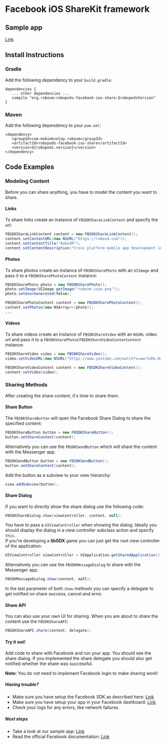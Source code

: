 # Facebook iOS ShareKit framework

## Sample app

[Link](https://github.com/robovm/robovm-samples/tree/master/robopods/facebook/ios)

## Install Instructions

### Gradle

Add the following dependency to your `build.gradle`:

```
dependencies {
   ... other dependencies ...
   compile "org.robovm:robopods-facebook-ios-share:$robopodsVersion"
}
```

### Maven

Add the following dependency to your `pom.xml`:

```
<dependency>
   <groupId>com.mobidevelop.robovm</groupId>
   <artifactId>robopods-facebook-ios-share</artifactId>
   <version>${robopods.version}</version>
</dependency>
```

## Code Examples

### Modeling Content

Before you can share anything, you have to model the content you want to share.

#### Links

To share links create an instance of `FBSDKShareLinkContent` and specify the url:

```Java
FBSDKShareLinkContent content = new FBSDKShareLinkContent();
content.setContentURL(new NSURL("https://robovm.com"));
content.setContentTitle("RoboVM");
content.setContentDescription("Cross platform mobile app development in Java");
```

#### Photos

To share photos create an instance of `FBSDKSharePhoto` with an `UIImage` and pass it to a `FBSDKSharePhotoContent` instance:

```Java
FBSDKSharePhoto photo = new FBSDKSharePhoto();
photo.setImage(UIImage.getImage("robovm-icon.png"));
photo.setUserGenerated(false);

FBSDKSharePhotoContent content = new FBSDKSharePhotoContent();
content.setPhotos(new NSArray<>(photo));
...
```

#### Videos

To share videos create an instance of `FBSDKShareVideo` with an `NSURL` video url and pass it to a `FBSDKSharePhotoCFBSDKShareVideoContentontent` instance:

```Java
FBSDKShareVideo video = new FBSDKShareVideo();
video.setVideoURL(new NSURL("https://www.youtube.com/watch?v=wwr3sMo-84s"));

FBSDKShareVideoContent content = new FBSDKShareVideoContent();
content.setVideo(video);
```

### Sharing Methods

After creating the share content, it's time to share them.

#### Share Button

The `FBSDKShareButton` will open the Facebook Share Dialog to share the specified content:

```Java
FBSDKShareButton button = new FBSDKShareButton();
button.setShareContent(content);
```

Alternatively you can use the `FBSDKSendButton` which will share the content with the Messenger app.

```Java
FBSDKSendButton button = new FBSDKSendButton();
button.setShareContent(content);
```

Add the button as a subview to your view hierarchy:

```Java
view.addSubview(button);
```

#### Share Dialog

If you want to directly show the share dialog use the following code:

```Java
FBSDKShareDialog.show(viewController, content, null);
```

You have to pass a `UIViewController` when showing the dialog. Ideally you should display 
the dialog in a view controller subclass action and specify `this`.  
If you're developing a __libGDX__ game you can just get the root view controller of the application:

```Java
UIViewController viewController = UIApplication.getSharedApplication().getKeyWindow().getRootViewController();
```

Alternatively you can use the `FBSDKMessageDialog` to share with the Messenger app.

```Java
FBSDKMessageDialog.show(content, null);
```

In the last parameter of both `show` methods you can specify a delegate to get notified on share success, cancel and error.


#### Share API

You can also use your own UI for sharing. When you are about to share the content use the `FBSDKShareAPI`:

```Java
FBSDKShareAPI.share(content, delegate);
```

#### Try it out!

Add code to share with Facebook and run your app. You should see the share dialog. If you implemented the share delegate
you should also get notified whether the share was successful.

__Note:__ You do not need to implement Facebook login to make sharing work!

##### Having trouble?

- Make sure you have setup the Facebook SDK as described here: [Link](../ios-core)
- Make sure you have setup your app in your Facebook dashboard: [Link](https://developers.facebook.com/apps)
- Check your logs for any errors, like network failures.

##### Next steps

- Take a look at our sample app: [Link](https://github.com/robovm/robovm-samples/tree/master/robopods/facebook/ios)
- Read the official Facebook documentation: [Link](https://developers.facebook.com/docs/sharing/ios)
